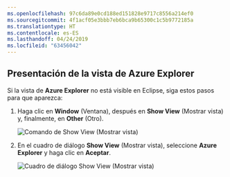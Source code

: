 ```yaml
---
ms.openlocfilehash: 97c6da89e0cd188ed151828e9717c8556a214ef0
ms.sourcegitcommit: 4f1acf05e3bbb7eb6bca9b65300c1c5b9772185a
ms.translationtype: HT
ms.contentlocale: es-ES
ms.lasthandoff: 04/24/2019
ms.locfileid: "63456042"
---
```

## <a name="display-the-azure-explorer-view"></a>Presentación de la vista de Azure Explorer

Si la vista de **Azure Explorer** no está visible en Eclipse, siga estos pasos para que aparezca:

1. Haga clic en **Window** (Ventana), después en **Show View** (Mostrar vista) y, finalmente, en **Other** (Otro).

   ![Comando de Show View (Mostrar vista)](../media/azure-toolkit-for-eclipse-show-azure-explorer/show-az-exp-01.png)

2. En el cuadro de diálogo **Show View** (Mostrar vista), seleccione **Azure Explorer** y haga clic en **Aceptar**.

   ![Cuadro de diálogo Show View (Mostrar vista)](../media/azure-toolkit-for-eclipse-show-azure-explorer/show-az-exp-02.png)

